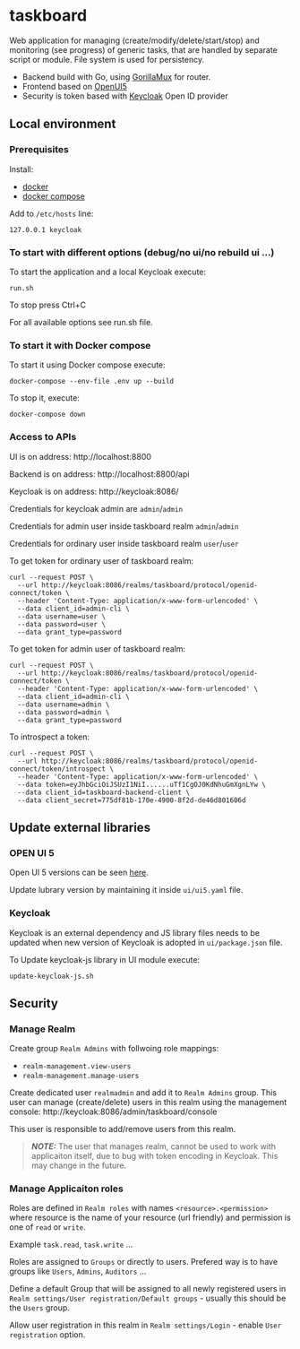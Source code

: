 # taskboard
Web application for managing (create/modify/delete/start/stop) and monitoring (see progress) of generic tasks, that are handled by separate script or module. File system is used for persistency. 

- Backend build with Go, using [GorillaMux](https://github.com/gorilla/mux) for router.
- Frontend based on [OpenUI5](https://openui5.hana.ondemand.com)
- Security is token based with [Keycloak](https://www.keycloak.org) Open ID provider

## Local environment

### Prerequisites 
Install: 
 - [docker](https://www.docker.com/products/docker-desktop/) 
 - [docker compose](https://docs.docker.com/compose/install/) 

Add to `/etc/hosts` line:
```
127.0.0.1 keycloak
``` 

### To start with different options (debug/no ui/no rebuild ui ...)
To start the application and a local Keycloak execute:
```
run.sh
```
To stop press Ctrl+C

For all available options see run.sh file.


### To start it with Docker compose

To start it using Docker compose execute:
```
docker-compose --env-file .env up --build
```

To stop it, execute:
```
docker-compose down
```

### Access to APIs

UI is on address: http://localhost:8800

Backend is on address: http://localhost:8800/api

Keycloak is on address: http://keycloak:8086/

Credentials for keycloak admin are `admin`/`admin`

Credentials for admin user inside taskboard realm `admin`/`admin`

Credentials for ordinary user inside taskboard realm `user`/`user`

To get token for ordinary user of taskboard realm:
```
curl --request POST \
  --url http://keycloak:8086/realms/taskboard/protocol/openid-connect/token \
  --header 'Content-Type: application/x-www-form-urlencoded' \
  --data client_id=admin-cli \
  --data username=user \
  --data password=user \
  --data grant_type=password
  ```

To get token for admin user of taskboard realm:
```
curl --request POST \
  --url http://keycloak:8086/realms/taskboard/protocol/openid-connect/token \
  --header 'Content-Type: application/x-www-form-urlencoded' \
  --data client_id=admin-cli \
  --data username=admin \
  --data password=admin \
  --data grant_type=password
```

To introspect a token:
```
curl --request POST \
  --url http://keycloak:8086/realms/taskboard/protocol/openid-connect/token/introspect \
  --header 'Content-Type: application/x-www-form-urlencoded' \
  --data token=eyJhbGciOiJSUzI1NiI......uTf1CgOJ0KdNhuGmXgnLYw \
  --data client_id=taskboard-backend-client \
  --data client_secret=775df81b-170e-4900-8f2d-de46d801606d
```

## Update external libraries

### OPEN UI 5

Open UI 5 versions can be seen [here](https://openui5.hana.ondemand.com/versionoverview.html).

Update lubrary version by maintaining it inside `ui/ui5.yaml` file.

### Keycloak

Keycloak is an external dependency and JS library files needs to be updated when new version of Keycloak is adopted in `ui/package.json` file.

To Update keycloak-js library in UI module execute: 
```
update-keycloak-js.sh 
```

## Security

### Manage Realm

Create group `Realm Admins` with follwoing role mappings:

- `realm-management.view-users`
- `realm-management.manage-users`

Create dedicated user `realmadmin` and add it to `Realm Admins` group.
This user can manage (create/delete) users in this realm using the management console: http://keycloak:8086/admin/taskboard/console

This user is responsible to add/remove users from this realm.

> **_NOTE:_** The user that manages realm, cannot be used to work with applicaiton itself, due to bug with token encoding in Keycloak. This may change in the future. 

### Manage Applicaiton roles

Roles are defined in `Realm roles` with names `<resource>.<permission>` where resource is the name of your resource (url friendly) and permission is one of `read` or `write`. 

Example `task.read`, `task.write` ...

Roles are assigned to `Groups` or directly to users. Prefered way is to have groups like `Users`, `Admins`, `Auditors` ... 

Define a default Group that will be assigned to all newly registered users in `Realm settings/User registration/Default groups` - usually this should be the `Users` group.

Allow user registration in this realm in `Realm settings/Login` - enable `User registration` option. 
